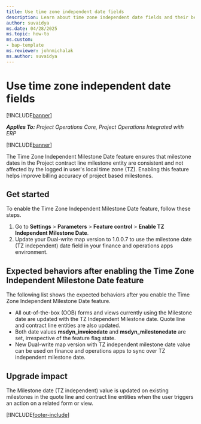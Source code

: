 ```yaml
---
title: Use time zone independent date fields
description: Learn about time zone independent date fields and their behavior in the context of Project Operations
author: suvaidya
ms.date: 04/28/2025
ms.topic: how-to
ms.custom: 
- bap-template
ms.reviewer: johnmichalak
ms.author: suvaidya
---
```

# Use time zone independent date fields

[!INCLUDE[banner](../includes/banner.md)]

_**Applies To:** Project Operations Core, Project Operations Integrated with ERP_

[!INCLUDE[banner](../includes/banner.md)]

The Time Zone Independent Milestone Date feature ensures that milestone dates in the Project contract line milestone entity are consistent and not affected by the logged in user's local time zone (TZ). Enabling this feature helps improve billing accuracy of project based milestones.  

## Get started

To enable the Time Zone Independent Milestone Date feature, follow these steps.

1. Go to  **Settings** \> **Parameters** \> **Feature control** \> **Enable TZ Independent Milestone Date**. 
2. Update your Dual-write map version to 1.0.0.7 to use the milestone date (TZ independent) date field in your finance and operations apps environment.


## Expected behaviors after enabling the Time Zone Independent Milestone Date feature 

The following list shows the expected behaviors after you enable the Time Zone Independent Milestone Date feature.

- All out-of-the-box (OOB) forms and views currently using the Milestone date are updated with the TZ Independent Milestone date. Quote line and contract line entities are also updated.
- Both date values **msdyn_invoicedate** and **msdyn_milestonedate** are set, irrespective of the feature flag state.
- New Dual-write map version with TZ independent milestone date value can be used on finance and operations apps to sync over TZ independent milestone date. 

## Upgrade impact

The Milestone date (TZ independent) value is updated on existing milestones in the quote line and contract line entities when the user triggers an action on a related form or view. 

[!INCLUDE[footer-include](../includes/footer-banner.md)]
